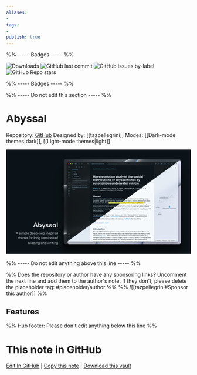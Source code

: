 ```yaml
---
aliases:
- 
tags: 
- 
publish: true
---
```


%% ----- Badges ----- %%

![Downloads](https://img.shields.io/badge/downloads-1416-573E7A?style=for-the-badge&logo=)
![GitHub last commit](https://img.shields.io/github/last-commit/tazpellegrini/abyssalobsidian?color=573E7A&label=last%20update&logo=github&style=for-the-badge)
![GitHub issues by-label](https://img.shields.io/github/issues/tazpellegrini/abyssalobsidian/help%20wanted?color=573E7A&logo=github&style=for-the-badge) 
![GitHub Repo stars](https://img.shields.io/github/stars/tazpellegrini/abyssalobsidian?color=573E7A&logo=github&style=for-the-badge)

%% ----- Badges ----- %%

%% ----- Do not edit this section ----- %%

# Abyssal

Repository: [GitHub](https://github.com/tazpellegrini/abyssalobsidian)
Designed by: [[tazpellegrini]]
Modes: [[Dark-mode themes|dark]], [[Light-mode themes|light]]



![screenshot](https://github.com/tazpellegrini/abyssalobsidian/raw/master/abyssal-thumbnail.png)

%% ----- Do not edit anything above this line ----- %% 

%% Does the repository or author have any sponsoring links? Uncomment the next line and add them to the author's note. If they don't, please delete the placeholder tag: #placeholder/author %%
%% ![[tazpellegrini#Sponsor this author]] %%


## Features



%% Hub footer: Please don't edit anything below this line %%

# This note in GitHub

<span class="git-footer">[Edit In GitHub](https://github.dev/obsidian-community/obsidian-hub/blob/main/02%20-%20Community%20Expansions/02.05%20All%20Community%20Expansions/Themes/Abyssal.md "git-hub-edit-note") | [Copy this note](https://raw.githubusercontent.com/obsidian-community/obsidian-hub/main/02%20-%20Community%20Expansions/02.05%20All%20Community%20Expansions/Themes/Abyssal.md "git-hub-copy-note") | [Download this vault](https://github.com/obsidian-community/obsidian-hub/archive/refs/heads/main.zip "git-hub-download-vault") </span>
